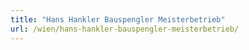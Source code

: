 ```yaml
---
title: "Hans Hankler Bauspengler Meisterbetrieb"
url: /wien/hans-hankler-bauspengler-meisterbetrieb/
---
```


